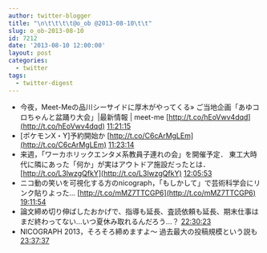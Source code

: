 ```yaml
---
author: twitter-blogger
title: "\n\t\t\t\t@o_ob @2013-08-10\t\t"
slug: o_ob-2013-08-10
id: 7212
date: '2013-08-10 12:00:00'
layout: post
categories:
  - twitter
tags:
  - twitter-digest
---
```


*   今夜，Meet-Meの品川シーサイドに厚木がやってくる» ご当地企画「あゆコロちゃんと盆踊り大会」|最新情報 | meet-me [http://t.co/hEoVwv4dqd](http://t.co/hEoVwv4dqd) [11:21:15](http://twitter.com/o_ob/statuses/366021393353154560)
*   [ポケモンX・Y]予約開始か [http://t.co/C6cArMgLEm](http://t.co/C6cArMgLEm) [11:23:14](http://twitter.com/o_ob/statuses/366021893884612608)
*   来週，「ワーカホリックエンタメ系教員子連れの会」を開催予定． 東工大時代に隣にあった「何か」が実はアウトドア施設だったとは． [http://t.co/L3lwzgQfkY](http://t.co/L3lwzgQfkY) [12:05:53](http://twitter.com/o_ob/statuses/366032626756235265)
*   ニコ動の笑いを可視化する方のnicograph，「もしかして」で芸術科学会にリンク貼りよった... [http://t.co/mMZ7TTCGP6](http://t.co/mMZ7TTCGP6) [19:11:54](http://twitter.com/o_ob/statuses/366139835762753537)
*   論文締め切り伸ばしたおかげで、指導も延長、査読依頼も延長、期末仕事はまだ終わってない...いつ夏休み取れるんだろう...？ [22:30:23](http://twitter.com/o_ob/statuses/366189785968160768)
*   NICOGRAPH 2013，そろそろ締めますよ〜 過去最大の投稿規模という説も [23:37:37](http://twitter.com/o_ob/statuses/366206708541964288)